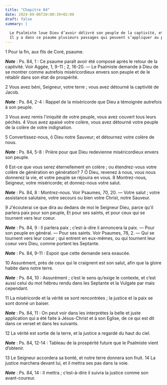 ```yaml
---
title: "Chapitre 84"
date: 2024-09-06T20:00:39+02:00
draft: false
summary: |
  
  Le Psalmiste loue Dieu d’avoir délivré son peuple de la captivité, et il le prie de l’établir dans une paix solide, et une parfaite tranquillité.
  Il y a dans ce psaume plusieurs passages qui peuvent s’appliquer au peuple chrétien racheté du péché et de la mort par Jésus-Christ.
---
```



1 Pour la fin, aux fils de Coré, psaume.

***Note*** :  Ps. 84, 1 : Ce psaume paraît avoir été composé après le retour de la captivité. Voir Aggée, 1, 9-11 ; 2, 16-20. ― Le Psalmiste demande à Dieu de se montrer comme autrefois miséricordieux envers son peuple et de le rétablir dans son état de prospérité.


2 Vous avez béni, Seigneur, votre terre ; vous avez détourné la captivité de Jacob.

***Note*** :  Ps. 84, 2-4 : Rappel de la miséricorde que Dieu a témoignée autrefois à son peuple.

3 Vous avez remis l'iniquité de votre peuple, vous avez couvert tous leurs péchés. 4 Vous avez apaisé votre colère, vous avez détourné votre peuple de la colère de votre indignation.


5 Convertissez-nous, ô Dieu notre Sauveur; et détournez votre colère de nous.

***Note*** :  Ps. 84, 5-8 : Prière pour que Dieu redevienne miséricordieux envers son peuple.

6 Est-ce que vous serez éternellement en colère ; ou étendrez-vous votre colère de génération en génération? 7 Ô Dieu, revenez à nous, vous nous donnerez la vie, et votre peuple se réjouira en vous. 8 Montrez-nous, Seigneur, votre miséricorde; et donnez-nous votre salut.

***Note*** :  Ps. 84, 8 : Montrez-nous. Voir Psaumes, 70, 20. ― Votre salut ; votre assistance salutaire, votre secours ou bien votre Christ, notre Sauveur.


9 J'écouterai ce que dira au dedans de moi le Seigneur Dieu, parce qu'il parlera paix pour son peuple, Et pour ses saints, et pour ceux qui se tournent vers leur coeur.

***Note*** :  Ps. 84, 9 : Il parlera paix ; c’est-à-dire il annoncera la paix. ― Pour son peuple en général. ― Pour ses saints. Voir Psaumes, 78, 2. ― Qui se tournent vers leur coeur ; qui entrent en eux-mêmes, ou qui tournent leur coeur vers Dieu, comme portent les Septante.

***Note*** :  Ps. 84, 9-11 : Espoir que cette demande sera exaucée.

10 Assurément, près de ceux qui le craignent est son salut, afin que la gloire habite dans notre terre.

***Note*** :  Ps. 84, 10 : Assurément ; c’est le sens qu’exige le contexte, et c’est aussi celui du mot hébreu rendu dans les Septante et la Vulgate par mais cependant.


11 La miséricorde et la vérité se sont rencontrées ; la justice et la paix se sont donné un baiser.

***Note*** :  Ps. 84, 11 : On peut voir dans les interprètes la belle et juste application qui a été faite à Jésus-Christ et à son Eglise, de ce qui est dit dans ce verset et dans les suivants.

12 La vérité est sortie de la terre, et la justice a regardé du haut du ciel.

***Note*** :  Ps. 84, 12-14 : Tableau de la prospérité future que le Psalmiste vient d’obtenir.


13 Le Seigneur accordera sa bonté, et notre terre donnera son fruit. 14 La justice marchera devant lui, et il mettra ses pas dans la voie.

***Note*** :  Ps. 84, 14 : Il mettra ; c’est-à-dire il suivra la justice comme son avant-coureur.

